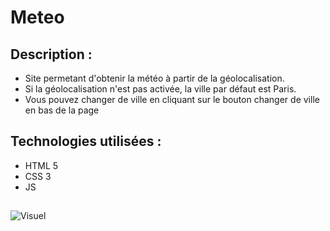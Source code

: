 # Meteo

## Description :
* Site permetant d'obtenir la météo à partir de la géolocalisation.
* Si la géolocalisation n'est pas activée, la ville par défaut est Paris.
* Vous pouvez changer de ville en cliquant sur le bouton changer de ville en bas de la page

## Technologies utilisées :
* HTML 5
* CSS 3
* JS


## 
![Visuel](http://julie-desvaux.com/images/meteo.png "Visuel")
